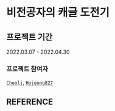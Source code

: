 # 비전공자의 캐글 도전기

## 프로젝트 기간
2022.03.07 - 2022.04.30
### 프로젝트 참여자
[`Cheolj`](https://github.com/CheolJ), [`Hojeong827`](https://github.com/Hojeong827)
                                                                                                                                    
## REFERENCE

